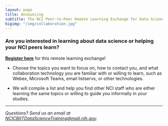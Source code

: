 ```yaml
---
layout: page
title: Announcing
subtitle: The NCI Peer-to-Peer Remote Learning Exchange for Data Science!
bigimg: "/img/collaboration.jpg"
---
```


### Are you interested in learning about data science or helping your NCI peers learn?

**[Register here](http://bit.ly/NCI_datascience_peer2peer)** for this remote learning exchange!

* Choose the topics you want to focus on, how to contact you, and what collaboration technology you are familiar with or willing to learn, such as Webex, Microsoft Teams, email listservs, or other technologies.

* We will compile a list and help you find other NCI staff who are either learning the same topics or willing to guide you informally in your studies.

---
*Questions? Send us an email at [NCICBIITDataScienceTraining@mail.nih.gov](mailto:NCICBIITDataScienceTraining@mail.nih.gov).*
